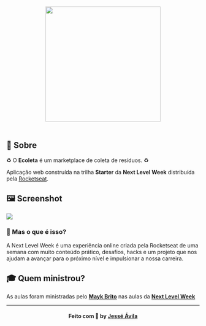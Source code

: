 <h3 align="center">
    <img width="300px" src="https://i.imgur.com/thB3TEi.png">
    <br><br>
</h3>

## 🔖 Sobre

♻️ O <strong>Ecoleta</strong> é um marketplace de coleta de resíduos. ♻️

Aplicação web construída na trilha <strong>Starter</strong> da <strong>Next Level Week</strong> distribuída pela [Rocketseat](https://rocketseat.com.br/).

## 🖼 Screenshot

<img src="https://i.imgur.com/ig9ZC9A.png">

### 🤔 Mas o que é isso? 
A Next Level Week é uma experiência online criada pela Rocketseat de uma semana com muito conteúdo prático, desafios, hacks e um projeto que nos ajudam a avançar para o próximo nível e impulsionar a nossa carreira.

## 🎓 Quem ministrou?

As aulas foram ministradas pelo **[Mayk Brito](https://github.com/maykbrito)** nas aulas da **[Next Level Week](https://nextlevelweek.com/)**

---

<h4 align="center">
    Feito com 💜 by <a href="https://www.twitter.com/DevJesseAvila" target="_blank">Jessé Ávila</a>
</h4>
